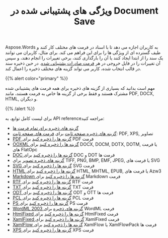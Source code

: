 ﻿---
title: ویژگی های پشتیبانی شده در Document Save
second_title: Aspose.Words برای Java
articleTitle: ویژگی های پشتیبانی شده در Document Save
linktitle: ویژگی های پشتیبانی شده در Document Save
description: "یک سند را در اکثر فرمت های محبوب ذخیره کنید و از بسیاری از ویژگی های Microsoft Word پشتیبانی کنید."
type: docs
weight: 30
url: /fa/java/supported-features-on-document-save/
timestamp: 2024-01-27-14-07-04
---

Aspose.Words به کاربران اجازه می دهد تا با اسناد در فرمت های مختلف کار کنند و طیف گسترده ای از ویژگی ها را برای این فراهم می کند. برای مثال، کاربران می توانند یک سند را از ابتدا ایجاد کنند یا آن را بارگذاری کنند، برخی تغییرات را انجام دهند، و سپس آن تغییرات را در فایل خروجی در هر [فرمت صادرات پشتیبانی شده](/words/java/supported-document-formats/). در حین ذخیره سند در قالب انتخاب شده، کاربر می تواند گزینه های مختلف ذخیره را اعمال کند.

{{% alert color="primary" %}}

مهم است بدانید که بسیاری از گزینه های ذخیره برای همه فرمت های پشتیبانی شده مشترک هستند و فقط برخی از گزینه ها خاص به فرمت هستند، مانند PDF, DOCX, HTML, و دیگران.

{{% /alert %}}

برای لیست کامل توابع، به API referenceمراجعه کنید:

- [گزینه های ذخیره برای تمام فرمت ها](https://reference.aspose.com/words/java/com.aspose.words/saveoptions/)
- [گزینه های ذخیره صفحه ثابت](https://reference.aspose.com/words/java/com.aspose.words/fixedpagesaveoptions/) برای [فرمت های صفحه ثابت](/words/java/converting-to-fixed-page-format/): PDF, XPS, تصاویر
- [PDF گزینه ها را ذخیره کنید](https://reference.aspose.com/words/java/com.aspose.words/pdfsaveoptions/) برای PDF فرمت
- [OOXML گزینه ها را ذخیره کنید](https://reference.aspose.com/words/java/com.aspose.words/ooxmlsaveoptions/) برای DOCX, DOCM, DOTX, DOTM, یا فرمت های FlatOpc
- [DOC گزینه ها را ذخیره کنید](https://reference.aspose.com/words/java/com.aspose.words/docsaveoptions/) برای DOC و DOT فرمت ها
- [گزینه های ذخیره تصویر](https://reference.aspose.com/words/java/com.aspose.words/imagesaveoptions/) برای TIFF, PNG, BMP, EMF, JPEG, یا فرمت های SVG
- [SVG گزینه ها را ذخیره کنید](https://reference.aspose.com/words/java/com.aspose.words/svgsaveoptions/) برای SVG فرمت
- [HTML گزینه ها را ذخیره کنید](https://reference.aspose.com/words/java/com.aspose.words/htmlsaveoptions/) برای HTML, MHTML, EPUB, یا فرمت های Azw3
- [Markdown گزینه ها را ذخیره کنید](https://reference.aspose.com/words/java/com.aspose.words/markdownsaveoptions/) برای Markdown فرمت
- [RTF گزینه ها را ذخیره کنید](https://reference.aspose.com/words/java/com.aspose.words/rtfsaveoptions/) برای RTF فرمت
- [TXT گزینه ها را ذخیره کنید](https://reference.aspose.com/words/java/com.aspose.words/txtsaveoptions/) برای TXT فرمت
- [ODT گزینه ها را ذخیره کنید](https://reference.aspose.com/words/java/com.aspose.words/odtsaveoptions/) برای ODT و OTT فرمت ها
- [PCL گزینه ها را ذخیره کنید](https://reference.aspose.com/words/java/com.aspose.words/pclsaveoptions/) برای PCL فرمت
- [PS گزینه ها را ذخیره کنید](https://reference.aspose.com/words/java/com.aspose.words/pssaveoptions/) برای PS فرمت
- [WordML 2003 گزینه های ذخیره](https://reference.aspose.com/words/java/com.aspose.words/wordml2003saveoptions/) برای WordML فرمت
- [HtmlFixed گزینه ها را ذخیره کنید](https://reference.aspose.com/words/java/com.aspose.words/htmlfixedsaveoptions/) برای HtmlFixed فرمت
- [XamlFixed گزینه ها را ذخیره کنید](https://reference.aspose.com/words/java/com.aspose.words/xamlfixedsaveoptions/) برای XamlFixed فرمت
- [XamlFlow گزینه ها را ذخیره کنید](https://reference.aspose.com/words/java/com.aspose.words/xamlflowsaveoptions/) برای XamlFlow یا XamlFlowPack فرمت ها
- [XPS گزینه ها را ذخیره کنید](https://reference.aspose.com/words/java/com.aspose.words/xpssaveoptions/) برای XPS فرمت

